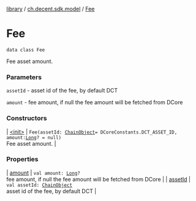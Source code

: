 [library](../../index.md) / [ch.decent.sdk.model](../index.md) / [Fee](./index.md)

# Fee

`data class Fee`

Fee asset amount.

### Parameters

`assetId` - asset id of the fee, by default DCT

`amount` - fee amount, if null the fee amount will be fetched from DCore

### Constructors

| [&lt;init&gt;](-init-.md) | `Fee(assetId: `[`ChainObject`](../-chain-object/index.md)` = DCoreConstants.DCT_ASSET_ID, amount: `[`Long`](https://kotlinlang.org/api/latest/jvm/stdlib/kotlin/-long/index.html)`? = null)`<br>Fee asset amount. |

### Properties

| [amount](amount.md) | `val amount: `[`Long`](https://kotlinlang.org/api/latest/jvm/stdlib/kotlin/-long/index.html)`?`<br>fee amount, if null the fee amount will be fetched from DCore |
| [assetId](asset-id.md) | `val assetId: `[`ChainObject`](../-chain-object/index.md)<br>asset id of the fee, by default DCT |


